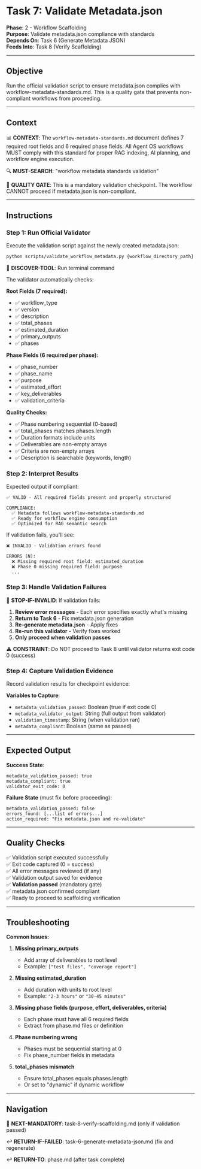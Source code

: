 # Task 7: Validate Metadata.json

**Phase**: 2 - Workflow Scaffolding  
**Purpose**: Validate metadata.json compliance with standards  
**Depends On**: Task 6 (Generate Metadata JSON)  
**Feeds Into**: Task 8 (Verify Scaffolding)

---

## Objective

Run the official validation script to ensure metadata.json complies with workflow-metadata-standards.md. This is a quality gate that prevents non-compliant workflows from proceeding.

---

## Context

📊 **CONTEXT**: The `workflow-metadata-standards.md` document defines 7 required root fields and 6 required phase fields. All Agent OS workflows MUST comply with this standard for proper RAG indexing, AI planning, and workflow engine execution.

🔍 **MUST-SEARCH**: "workflow metadata standards validation"

🛑 **QUALITY GATE**: This is a mandatory validation checkpoint. The workflow CANNOT proceed if metadata.json is non-compliant.

---

## Instructions

### Step 1: Run Official Validator

Execute the validation script against the newly created metadata.json:

```bash
python scripts/validate_workflow_metadata.py {workflow_directory_path}
```

📖 **DISCOVER-TOOL**: Run terminal command

The validator automatically checks:

**Root Fields (7 required):**
- ✅ workflow_type
- ✅ version
- ✅ description
- ✅ total_phases
- ✅ estimated_duration
- ✅ primary_outputs
- ✅ phases

**Phase Fields (6 required per phase):**
- ✅ phase_number
- ✅ phase_name
- ✅ purpose
- ✅ estimated_effort
- ✅ key_deliverables
- ✅ validation_criteria

**Quality Checks:**
- ✅ Phase numbering sequential (0-based)
- ✅ total_phases matches phases.length
- ✅ Duration formats include units
- ✅ Deliverables are non-empty arrays
- ✅ Criteria are non-empty arrays
- ✅ Description is searchable (keywords, length)

### Step 2: Interpret Results

Expected output if compliant:
```
✅ VALID - All required fields present and properly structured

COMPLIANCE:
  ✅ Metadata follows workflow-metadata-standards.md
  ✅ Ready for workflow engine consumption
  ✅ Optimized for RAG semantic search
```

If validation fails, you'll see:
```
❌ INVALID - Validation errors found

ERRORS (N):
  ❌ Missing required root field: estimated_duration
  ❌ Phase 0 missing required field: purpose
  ...
```

### Step 3: Handle Validation Failures

🛑 **STOP-IF-INVALID**: If validation fails:

1. **Review error messages** - Each error specifies exactly what's missing
2. **Return to Task 6** - Fix metadata.json generation
3. **Re-generate metadata.json** - Apply fixes
4. **Re-run this validator** - Verify fixes worked
5. **Only proceed when validation passes**

⚠️ **CONSTRAINT**: Do NOT proceed to Task 8 until validator returns exit code 0 (success)

### Step 4: Capture Validation Evidence

Record validation results for checkpoint evidence:

**Variables to Capture**:
- `metadata_validation_passed`: Boolean (true if exit code 0)
- `metadata_validator_output`: String (full output from validator)
- `validation_timestamp`: String (when validation ran)
- `metadata_compliant`: Boolean (same as passed)

---

## Expected Output

**Success State**:
```
metadata_validation_passed: true
metadata_compliant: true
validator_exit_code: 0
```

**Failure State** (must fix before proceeding):
```
metadata_validation_passed: false
errors_found: [...list of errors...]
action_required: "Fix metadata.json and re-validate"
```

---

## Quality Checks

✅ Validation script executed successfully  
✅ Exit code captured (0 = success)  
✅ All error messages reviewed (if any)  
✅ Validation output saved for evidence  
✅ **Validation passed** (mandatory gate)  
✅ metadata.json confirmed compliant  
✅ Ready to proceed to scaffolding verification

---

## Troubleshooting

**Common Issues:**

1. **Missing primary_outputs**
   - Add array of deliverables to root level
   - Example: `["test files", "coverage report"]`

2. **Missing estimated_duration**
   - Add duration with units to root level
   - Example: `"2-3 hours"` or `"30-45 minutes"`

3. **Missing phase fields (purpose, effort, deliverables, criteria)**
   - Each phase must have all 6 required fields
   - Extract from phase.md files or definition

4. **Phase numbering wrong**
   - Phases must be sequential starting at 0
   - Fix phase_number fields in metadata

5. **total_phases mismatch**
   - Ensure total_phases equals phases.length
   - Or set to "dynamic" if dynamic workflow

---

## Navigation

🎯 **NEXT-MANDATORY**: task-8-verify-scaffolding.md (only if validation passed)

↩️ **RETURN-IF-FAILED**: task-6-generate-metadata-json.md (fix and regenerate)

↩️ **RETURN-TO**: phase.md (after task complete)

